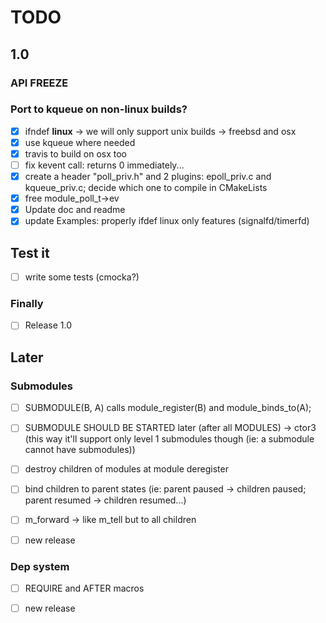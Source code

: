 # TODO

## 1.0

### API FREEZE

### Port to kqueue on non-linux builds?

- [x] ifndef __linux__ -> we will only support unix builds -> freebsd and osx
- [x] use kqueue where needed
- [x] travis to build on osx too 
- [ ] fix kevent call: returns 0 immediately...
- [x] create a header "poll_priv.h" and 2 plugins: epoll_priv.c and kqueue_priv.c; decide which one to compile in CMakeLists
- [x] free module_poll_t->ev
- [x] Update doc and readme
- [x] update Examples: properly ifdef linux only features (signalfd/timerfd)

## Test it

- [ ] write some tests (cmocka?)

### Finally

- [ ] Release 1.0

## Later

### Submodules

- [ ] SUBMODULE(B, A) calls module_register(B) and module_binds_to(A);
- [ ] SUBMODULE SHOULD BE STARTED later (after all MODULES) -> ctor3 (this way it'll support only level 1 submodules though (ie: a submodule cannot have submodules))
- [ ] destroy children of modules at module deregister
- [ ] bind children to parent states (ie: parent paused -> children paused; parent resumed -> children resumed...)
- [ ] m_forward -> like m_tell but to all children

- [ ] new release


### Dep system

- [ ] REQUIRE and AFTER macros

- [ ] new release
